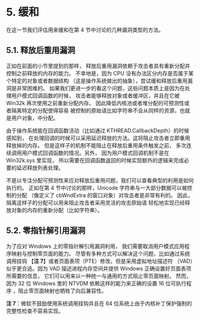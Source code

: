 # 5. 缓和

在这一节我们评估用来缓和在第 4 节中讨论的几种漏洞类型的方法。

## 5.1. 释放后重用漏洞

正如在前面的小节里提到的那样，
释放后重用漏洞依赖于攻击者具有重新分配并控制之前释放的内存的能力。
不幸地是，因为 CPU 没有办法区分内存是否属于某个特定的对象或者数据结构
（这是操作系统做出的抽象），尝试缓和释放后重用漏洞是非常困难的。
如果我们更进一步的看这个问题，这些问题本质上是因为在处理用户模式回调函数的时候，
攻击者能够释放对象或者缓冲区，并且在它被 Win32k 再次使用之前重新分配内存。
因此降低内核池或者堆分配的可预测性或者隔离特定的分配使得容易
被控制的原始语比如字符串不会从同样的资源，也就是用户对象，中分配。

由于操作系统能在回调函数活动（比如通过 KTHREAD.CallbackDepth）的时候感知到，
在处理回调的时候可以采用延迟释放的方法。这将阻止攻击者立即重用释放掉的内存。
但是这样子的机制不能阻止在释放后重用条件触发之前，
多次连续调用用户模式回调函数的情况。另外，
因为用户模式回调机制不是在 Win32k.sys 里实现，
所以需要在回调函数返回的时候实现额外的逻辑来完成必要的延迟释放列表处理。

不是以专注分配可预测性来应对释放后重用问题，我们可以查看典型的利用是如何执行的。
正如在第 4 节中讨论的那样，Unicode 字符串与一大部分数据可以被控制的分配
（像定义了 cbWndExtra 的窗口对象）对攻击者是非常有利的。
因此，隔离这样子的分配可以用来阻止攻击者采用灵活的攻击原始语
轻松地实现已经释放对象的内存的重新分配（比如字符串）。

## 5.2. 零指针解引用漏洞

为了应对 Windows 上的零指针解引用漏洞利用，
我们需要取消用户模式应用程序映射与控制零页面的能力。
尽管有多种方式可以解决这个问题，比如通过系统调用挂钩
【__注 7__】或者页面表项（PTE）修改，但是采用虚拟地址描述符
（VAD）似乎更合适。因为 VAD 描述进程内存空间并提供 Windows
正确设置好页面表项所需要的信息，
它们可以用来以一种统一与通用的方式阻止零页面映射。
然而，因为 32 位 Windows 里的 NTVDM
依赖这样的能力来正确的设置 16 位可执行程序
，阻止零页面映射也牺牲了向后兼容性。

__注 7__：微软不鼓励使用系统调用挂钩并且在 64
位系统上由于内核补丁保护强制的完整性检查不容易实现。
